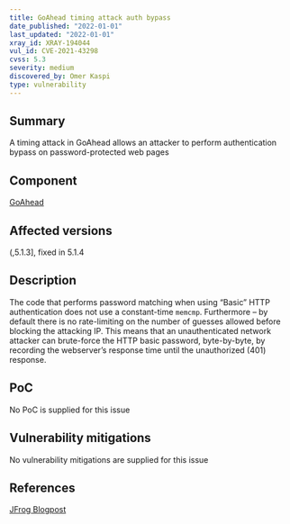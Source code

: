 ```yaml
---
title: GoAhead timing attack auth bypass
date_published: "2022-01-01"
last_updated: "2022-01-01"
xray_id: XRAY-194044
vul_id: CVE-2021-43298
cvss: 5.3
severity: medium
discovered_by: Omer Kaspi
type: vulnerability
---
```

## Summary
A timing attack in GoAhead allows an attacker to perform authentication bypass on password-protected web pages

## Component

[GoAhead](https://www.embedthis.com/goahead/)

## Affected versions

(,5.1.3], fixed in 5.1.4

## Description

The code that performs password matching when using “Basic” HTTP authentication does not use a constant-time `memcmp`. Furthermore – by default there is no rate-limiting on the number of guesses allowed before blocking the attacking IP. This means that an unauthenticated network attacker can brute-force the HTTP basic password, byte-by-byte, by recording the webserver’s response time until the unauthorized (401) response.

## PoC

No PoC is supplied for this issue

## Vulnerability mitigations

No vulnerability mitigations are supplied for this issue

## References

[JFrog Blogpost](TBA)
